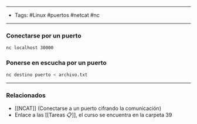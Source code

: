 -----
- Tags: #Linux #puertos #netcat #nc 
----

### Conectarse por un puerto

```bash
nc localhost 30000
```

### Ponerse en escucha por un puerto
```bash
nc destino puerto < archivo.txt
```

-----
### Relacionados

- [[NCAT]] (Conectarse a un puerto cifrando la comunicación)
- Enlace a las [[Tareas 📋]], el curso se encuentra en la carpeta 39
